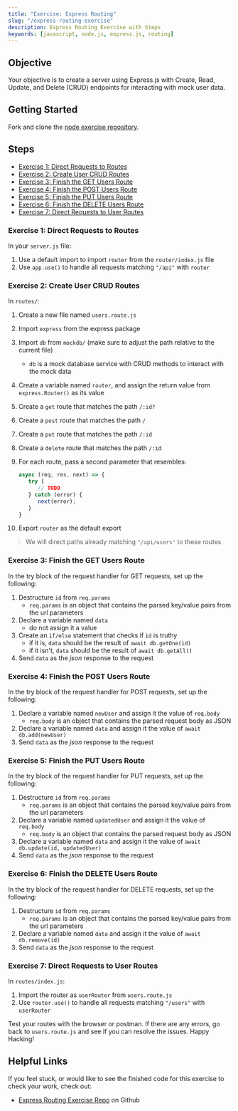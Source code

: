 ```yaml
---
title: "Exercise: Express Routing"
slug: "/express-routing-exercise"
description: Express Routing Exercise with Steps
keywords: [javascript, node.js, express.js, routing]
---
```


## Objective

Your objective is to create a server using Express.js with Create, Read, Update, and Delete (CRUD) endpoints for interacting with mock user data.

## Getting Started

Fork and clone the [node exercise repository](https://github.com/Bryantellius/node-exercise).

## Steps

- [Exercise 1: Direct Requests to Routes](#exercise-1-direct-requests-to-routes)
- [Exercise 2: Create User CRUD Routes](#exercise-2-create-user-crud-routes)
- [Exercise 3: Finish the GET Users Route](#exercise-3-finish-the-get-users-route)
- [Exercise 4: Finish the POST Users Route](#exercise-4-finish-the-post-users-route)
- [Exercise 5: Finish the PUT Users Route](#exercise-5-finish-the-put-users-route)
- [Exercise 6: Finish the DELETE Users Route](#exercise-6-finish-the-delete-users-route)
- [Exercise 7: Direct Requests to User Routes](#exercise-7-direct-requests-to-user-routes)

### Exercise 1: Direct Requests to Routes

In your `server.js` file:

1. Use a default import to import `router` from the `router/index.js` file
2. Use `app.use()` to handle all requests matching `"/api"` with `router`

### Exercise 2: Create User CRUD Routes

In `routes/`:

1. Create a new file named `users.route.js`
2. Import `express` from the express package
3. Import `db` from `mockdb/` (make sure to adjust the path relative to the current file)
   - `db` is a mock database service with CRUD methods to interact with the mock data
4. Create a variable named `router`, and assign the return value from `express.Router()` as its value
5. Create a `get` route that matches the path `/:id?`
6. Create a `post` route that matches the path `/`
7. Create a `put` route that matches the path `/:id`
8. Create a `delete` route that matches the path `/:id`
9. For each route, pass a second parameter that resembles:
   
   ```js
   async (req, res, next) => {
      try {
         // TODO
      } catch (error) {
         next(error);
      }
   }
   ```
   
10. Export `router` as the default export

> We will direct paths already matching `"/api/users"` to these routes

### Exercise 3: Finish the GET Users Route

In the try block of the request handler for GET requests, set up the following:

1. Destructure `id` from `req.params`
   - `req.params` is an object that contains the parsed key/value pairs from the url parameters
2. Declare a variable named `data`
   - do not assign it a value
3. Create an `if/else` statement that checks if `id` is truthy
   - if it is, `data` should be the result of `await db.getOne(id)`
   - if it isn't, `data` should be the result of `await db.getAll()`
4. Send `data` as the _json_ response to the request

### Exercise 4: Finish the POST Users Route

In the try block of the request handler for POST requests, set up the following:

1. Declare a variable named `newUser` and assign it the value of `req.body`
   - `req.body` is an object that contains the parsed request body as JSON
2. Declare a variable named `data` and assign it the value of `await db.add(newUser)`
3. Send `data` as the _json_ response to the request

### Exercise 5: Finish the PUT Users Route

In the try block of the request handler for PUT requests, set up the following:

1. Destructure `id` from `req.params`
   - `req.params` is an object that contains the parsed key/value pairs from the url parameters
2. Declare a variable named `updatedUser` and assign it the value of `req.body`
   - `req.body` is an object that contains the parsed request body as JSON
3. Declare a variable named `data` and assign it the value of `await db.update(id, updatedUser)`
4. Send `data` as the _json_ response to the request

### Exercise 6: Finish the DELETE Users Route

In the try block of the request handler for DELETE requests, set up the following:

1. Destructure `id` from `req.params`
   - `req.params` is an object that contains the parsed key/value pairs from the url parameters
2. Declare a variable named `data` and assign it the value of `await db.remove(id)`
3. Send `data` as the _json_ response to the request

### Exercise 7: Direct Requests to User Routes

In `routes/index.js`:

1. Import the router as `userRouter` from `users.route.js`
2. Use `router.use()` to handle all requests matching `"/users"` with `userRouter`

Test your routes with the browser or postman. If there are any errors, go back to `users.route.js` and see if you can resolve the issues. Happy Hacking!

## Helpful Links

If you feel stuck, or would like to see the finished code for this exercise to check your work, check out:

<!-- - [React #4: React Hooks Exercise Video](https://vimeo.com/743441262) on Vimeo -->

- [Express Routing Exercise Repo](https://github.com/Bryantellius/node-exercise/tree/http-express-server) on Github

